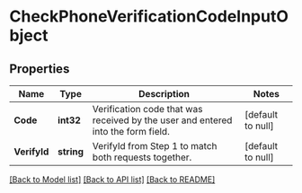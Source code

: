 # CheckPhoneVerificationCodeInputObject

## Properties
Name | Type | Description | Notes
------------ | ------------- | ------------- | -------------
**Code** | **int32** | Verification code that was received by the user and entered into the form field. | [default to null]
**VerifyId** | **string** | VerifyId from Step 1 to match both requests together. | [default to null]

[[Back to Model list]](../README.md#documentation-for-models) [[Back to API list]](../README.md#documentation-for-api-endpoints) [[Back to README]](../README.md)


